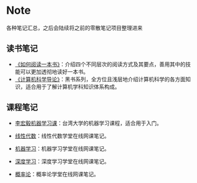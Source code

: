 # Note

各种笔记汇总，之后会陆续将之前的零散笔记项目整理进来

## 读书笔记

+ [《如何阅读一本书》](https://github.com/Caproner/Note/blob/master/HowToReadABook/Note.md)：介绍四个不同层次的阅读方式及其要点，善用其中的技能可以更加透彻地读好一本书。
+ [《计算机科学导论》](https://github.com/Caproner/Note/tree/master/FOCS/)：黑书系列，全方位且浅层地介绍计算机科学的各方面知识，适合用于了解计算机学科知识体系构成。

## 课程笔记

+ [李宏毅机器学习课](https://github.com/Caproner/Note/tree/master/NTU_MachineLearning/)：台湾大学的机器学习课程，适合用于入门。

+ [线性代数](https://github.com/Caproner/Note/tree/master/XueTang/LinearAlgebra/)：线性代数学堂在线网课笔记。

+ [机器学习](https://github.com/Caproner/Note/tree/master/XueTang/MachineLearning/)：机器学习学堂在线网课笔记。

+ [深度学习](https://github.com/Caproner/Note/tree/master/XueTang/DeepLearning/)：深度学习学堂在线网课笔记。

+ [概率论](https://github.com/Caproner/Note/tree/master/XueTang/ProbabilityTheory/)：概率论学堂在线网课笔记。